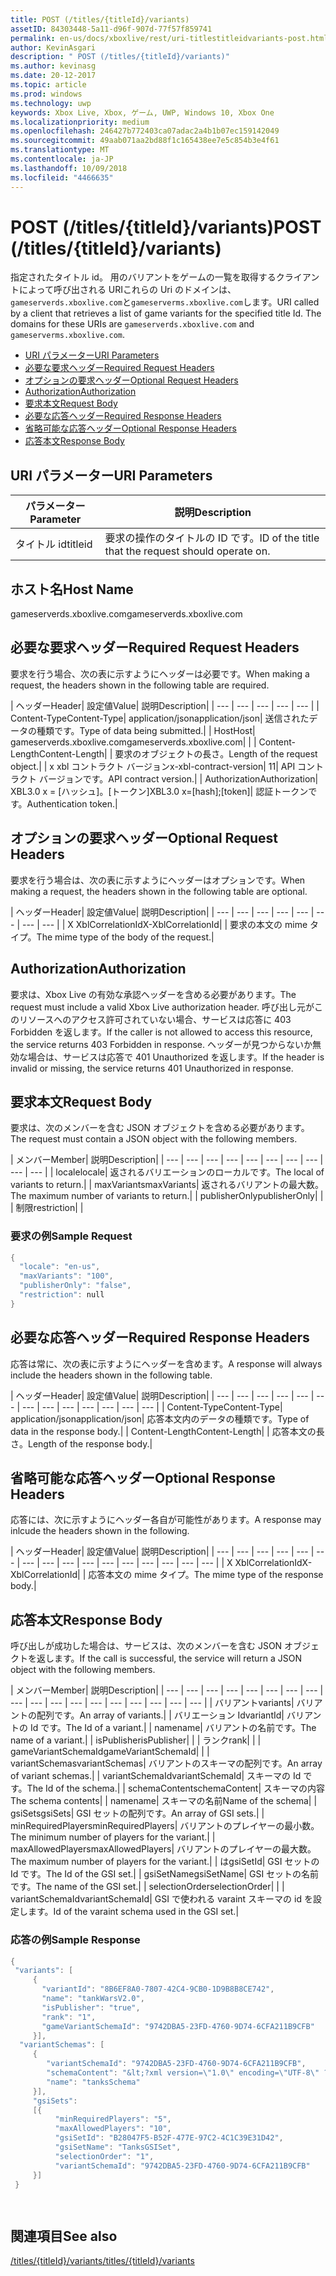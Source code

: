 ```yaml
---
title: POST (/titles/{titleId}/variants)
assetID: 84303448-5a11-d96f-907d-77f57f859741
permalink: en-us/docs/xboxlive/rest/uri-titlestitleidvariants-post.html
author: KevinAsgari
description: " POST (/titles/{titleId}/variants)"
ms.author: kevinasg
ms.date: 20-12-2017
ms.topic: article
ms.prod: windows
ms.technology: uwp
keywords: Xbox Live, Xbox, ゲーム, UWP, Windows 10, Xbox One
ms.localizationpriority: medium
ms.openlocfilehash: 246427b772403ca07adac2a4b1b07ec159142049
ms.sourcegitcommit: 49aab071aa2bd88f1c165438ee7e5c854b3e4f61
ms.translationtype: MT
ms.contentlocale: ja-JP
ms.lasthandoff: 10/09/2018
ms.locfileid: "4466635"
---
```

# <a name="post-titlestitleidvariants"></a><span data-ttu-id="a89d1-104">POST (/titles/{titleId}/variants)</span><span class="sxs-lookup"><span data-stu-id="a89d1-104">POST (/titles/{titleId}/variants)</span></span>
<span data-ttu-id="a89d1-105">指定されたタイトル id。 用のバリアントをゲームの一覧を取得するクライアントによって呼び出される URIこれらの Uri のドメインは、`gameserverds.xboxlive.com`と`gameserverms.xboxlive.com`します。</span><span class="sxs-lookup"><span data-stu-id="a89d1-105">URI called by a client that retrieves a list of game variants for the specified title Id. The domains for these URIs are `gameserverds.xboxlive.com` and `gameserverms.xboxlive.com`.</span></span>
 
  * [<span data-ttu-id="a89d1-106">URI パラメーター</span><span class="sxs-lookup"><span data-stu-id="a89d1-106">URI Parameters</span></span>](#ID4EZ)
  * [<span data-ttu-id="a89d1-107">必要な要求ヘッダー</span><span class="sxs-lookup"><span data-stu-id="a89d1-107">Required Request Headers</span></span>](#ID4EIB)
  * [<span data-ttu-id="a89d1-108">オプションの要求ヘッダー</span><span class="sxs-lookup"><span data-stu-id="a89d1-108">Optional Request Headers</span></span>](#ID4EED)
  * [<span data-ttu-id="a89d1-109">Authorization</span><span class="sxs-lookup"><span data-stu-id="a89d1-109">Authorization</span></span>](#ID4E3D)
  * [<span data-ttu-id="a89d1-110">要求本文</span><span class="sxs-lookup"><span data-stu-id="a89d1-110">Request Body</span></span>](#ID4EEE)
  * [<span data-ttu-id="a89d1-111">必要な応答ヘッダー</span><span class="sxs-lookup"><span data-stu-id="a89d1-111">Required Response Headers</span></span>](#ID4ELF)
  * [<span data-ttu-id="a89d1-112">省略可能な応答ヘッダー</span><span class="sxs-lookup"><span data-stu-id="a89d1-112">Optional Response Headers</span></span>](#ID4EMG)
  * [<span data-ttu-id="a89d1-113">応答本文</span><span class="sxs-lookup"><span data-stu-id="a89d1-113">Response Body</span></span>](#ID4EEH)
 
<a id="ID4EZ"></a>

 
## <a name="uri-parameters"></a><span data-ttu-id="a89d1-114">URI パラメーター</span><span class="sxs-lookup"><span data-stu-id="a89d1-114">URI Parameters</span></span>
 
| <span data-ttu-id="a89d1-115">パラメーター</span><span class="sxs-lookup"><span data-stu-id="a89d1-115">Parameter</span></span>| <span data-ttu-id="a89d1-116">説明</span><span class="sxs-lookup"><span data-stu-id="a89d1-116">Description</span></span>| 
| --- | --- | 
| <span data-ttu-id="a89d1-117">タイトル id</span><span class="sxs-lookup"><span data-stu-id="a89d1-117">titleid</span></span>| <span data-ttu-id="a89d1-118">要求の操作のタイトルの ID です。</span><span class="sxs-lookup"><span data-stu-id="a89d1-118">ID of the title that the request should operate on.</span></span>| 
  
<a id="ID5EG"></a>

 
## <a name="host-name"></a><span data-ttu-id="a89d1-119">ホスト名</span><span class="sxs-lookup"><span data-stu-id="a89d1-119">Host Name</span></span>

<span data-ttu-id="a89d1-120">gameserverds.xboxlive.com</span><span class="sxs-lookup"><span data-stu-id="a89d1-120">gameserverds.xboxlive.com</span></span>
 
<a id="ID4EIB"></a>

 
## <a name="required-request-headers"></a><span data-ttu-id="a89d1-121">必要な要求ヘッダー</span><span class="sxs-lookup"><span data-stu-id="a89d1-121">Required Request Headers</span></span>
 
<span data-ttu-id="a89d1-122">要求を行う場合、次の表に示すようにヘッダーは必要です。</span><span class="sxs-lookup"><span data-stu-id="a89d1-122">When making a request, the headers shown in the following table are required.</span></span>
 
| <span data-ttu-id="a89d1-123">ヘッダー</span><span class="sxs-lookup"><span data-stu-id="a89d1-123">Header</span></span>| <span data-ttu-id="a89d1-124">設定値</span><span class="sxs-lookup"><span data-stu-id="a89d1-124">Value</span></span>| <span data-ttu-id="a89d1-125">説明</span><span class="sxs-lookup"><span data-stu-id="a89d1-125">Description</span></span>| 
| --- | --- | --- | --- | --- | 
| <span data-ttu-id="a89d1-126">Content-Type</span><span class="sxs-lookup"><span data-stu-id="a89d1-126">Content-Type</span></span>| <span data-ttu-id="a89d1-127">application/json</span><span class="sxs-lookup"><span data-stu-id="a89d1-127">application/json</span></span>| <span data-ttu-id="a89d1-128">送信されたデータの種類です。</span><span class="sxs-lookup"><span data-stu-id="a89d1-128">Type of data being submitted.</span></span>| 
| <span data-ttu-id="a89d1-129">Host</span><span class="sxs-lookup"><span data-stu-id="a89d1-129">Host</span></span>| <span data-ttu-id="a89d1-130">gameserverds.xboxlive.com</span><span class="sxs-lookup"><span data-stu-id="a89d1-130">gameserverds.xboxlive.com</span></span>|  | 
| <span data-ttu-id="a89d1-131">Content-Length</span><span class="sxs-lookup"><span data-stu-id="a89d1-131">Content-Length</span></span>|  | <span data-ttu-id="a89d1-132">要求のオブジェクトの長さ。</span><span class="sxs-lookup"><span data-stu-id="a89d1-132">Length of the request object.</span></span>| 
| <span data-ttu-id="a89d1-133">x xbl コントラクト バージョン</span><span class="sxs-lookup"><span data-stu-id="a89d1-133">x-xbl-contract-version</span></span>| <span data-ttu-id="a89d1-134">1</span><span class="sxs-lookup"><span data-stu-id="a89d1-134">1</span></span>| <span data-ttu-id="a89d1-135">API コントラクト バージョンです。</span><span class="sxs-lookup"><span data-stu-id="a89d1-135">API contract version.</span></span>| 
| <span data-ttu-id="a89d1-136">Authorization</span><span class="sxs-lookup"><span data-stu-id="a89d1-136">Authorization</span></span>| <span data-ttu-id="a89d1-137">XBL3.0 x = [ハッシュ]。[トークン]</span><span class="sxs-lookup"><span data-stu-id="a89d1-137">XBL3.0 x=[hash];[token]</span></span>| <span data-ttu-id="a89d1-138">認証トークンです。</span><span class="sxs-lookup"><span data-stu-id="a89d1-138">Authentication token.</span></span>| 
  
<a id="ID4EED"></a>

 
## <a name="optional-request-headers"></a><span data-ttu-id="a89d1-139">オプションの要求ヘッダー</span><span class="sxs-lookup"><span data-stu-id="a89d1-139">Optional Request Headers</span></span>
 
<span data-ttu-id="a89d1-140">要求を行う場合は、次の表に示すようにヘッダーはオプションです。</span><span class="sxs-lookup"><span data-stu-id="a89d1-140">When making a request, the headers shown in the following table are optional.</span></span>
 
| <span data-ttu-id="a89d1-141">ヘッダー</span><span class="sxs-lookup"><span data-stu-id="a89d1-141">Header</span></span>| <span data-ttu-id="a89d1-142">設定値</span><span class="sxs-lookup"><span data-stu-id="a89d1-142">Value</span></span>| <span data-ttu-id="a89d1-143">説明</span><span class="sxs-lookup"><span data-stu-id="a89d1-143">Description</span></span>| 
| --- | --- | --- | --- | --- | --- | --- | --- | 
| <span data-ttu-id="a89d1-144">X XblCorrelationId</span><span class="sxs-lookup"><span data-stu-id="a89d1-144">X-XblCorrelationId</span></span>|  | <span data-ttu-id="a89d1-145">要求の本文の mime タイプ。</span><span class="sxs-lookup"><span data-stu-id="a89d1-145">The mime type of the body of the request.</span></span>| 
  
<a id="ID4E3D"></a>

 
## <a name="authorization"></a><span data-ttu-id="a89d1-146">Authorization</span><span class="sxs-lookup"><span data-stu-id="a89d1-146">Authorization</span></span>

<span data-ttu-id="a89d1-147">要求は、Xbox Live の有効な承認ヘッダーを含める必要があります。</span><span class="sxs-lookup"><span data-stu-id="a89d1-147">The request must include a valid Xbox Live authorization header.</span></span> <span data-ttu-id="a89d1-148">呼び出し元がこのリソースへのアクセス許可されていない場合、サービスは応答に 403 Forbidden を返します。</span><span class="sxs-lookup"><span data-stu-id="a89d1-148">If the caller is not allowed to access this resource, the service returns 403 Forbidden in response.</span></span> <span data-ttu-id="a89d1-149">ヘッダーが見つからないか無効な場合は、サービスは応答で 401 Unauthorized を返します。</span><span class="sxs-lookup"><span data-stu-id="a89d1-149">If the header is invalid or missing, the service returns 401 Unauthorized in response.</span></span>
 
<a id="ID4EEE"></a>

 
## <a name="request-body"></a><span data-ttu-id="a89d1-150">要求本文</span><span class="sxs-lookup"><span data-stu-id="a89d1-150">Request Body</span></span>
 
<span data-ttu-id="a89d1-151">要求は、次のメンバーを含む JSON オブジェクトを含める必要があります。</span><span class="sxs-lookup"><span data-stu-id="a89d1-151">The request must contain a JSON object with the following members.</span></span>
 
| <span data-ttu-id="a89d1-152">メンバー</span><span class="sxs-lookup"><span data-stu-id="a89d1-152">Member</span></span>| <span data-ttu-id="a89d1-153">説明</span><span class="sxs-lookup"><span data-stu-id="a89d1-153">Description</span></span>| 
| --- | --- | --- | --- | --- | --- | --- | --- | --- | --- | 
| <span data-ttu-id="a89d1-154">locale</span><span class="sxs-lookup"><span data-stu-id="a89d1-154">locale</span></span>| <span data-ttu-id="a89d1-155">返されるバリエーションのローカルです。</span><span class="sxs-lookup"><span data-stu-id="a89d1-155">The local of variants to return.</span></span>| 
| <span data-ttu-id="a89d1-156">maxVariants</span><span class="sxs-lookup"><span data-stu-id="a89d1-156">maxVariants</span></span>| <span data-ttu-id="a89d1-157">返されるバリアントの最大数。</span><span class="sxs-lookup"><span data-stu-id="a89d1-157">The maximum number of variants to return.</span></span>| 
| <span data-ttu-id="a89d1-158">publisherOnly</span><span class="sxs-lookup"><span data-stu-id="a89d1-158">publisherOnly</span></span>|  | 
| <span data-ttu-id="a89d1-159">制限</span><span class="sxs-lookup"><span data-stu-id="a89d1-159">restriction</span></span>|  | 
 
<a id="ID4EDF"></a>

 
### <a name="sample-request"></a><span data-ttu-id="a89d1-160">要求の例</span><span class="sxs-lookup"><span data-stu-id="a89d1-160">Sample Request</span></span>
 

```cpp
{
  "locale": "en-us",
  "maxVariants": "100",
  "publisherOnly": "false",
  "restriction": null
}

```

   
<a id="ID4ELF"></a>

 
## <a name="required-response-headers"></a><span data-ttu-id="a89d1-161">必要な応答ヘッダー</span><span class="sxs-lookup"><span data-stu-id="a89d1-161">Required Response Headers</span></span>
 
<span data-ttu-id="a89d1-162">応答は常に、次の表に示すようにヘッダーを含めます。</span><span class="sxs-lookup"><span data-stu-id="a89d1-162">A response will always include the headers shown in the following table.</span></span>
 
| <span data-ttu-id="a89d1-163">ヘッダー</span><span class="sxs-lookup"><span data-stu-id="a89d1-163">Header</span></span>| <span data-ttu-id="a89d1-164">設定値</span><span class="sxs-lookup"><span data-stu-id="a89d1-164">Value</span></span>| <span data-ttu-id="a89d1-165">説明</span><span class="sxs-lookup"><span data-stu-id="a89d1-165">Description</span></span>| 
| --- | --- | --- | --- | --- | --- | --- | --- | --- | --- | --- | --- | --- | 
| <span data-ttu-id="a89d1-166">Content-Type</span><span class="sxs-lookup"><span data-stu-id="a89d1-166">Content-Type</span></span>| <span data-ttu-id="a89d1-167">application/json</span><span class="sxs-lookup"><span data-stu-id="a89d1-167">application/json</span></span>| <span data-ttu-id="a89d1-168">応答本文内のデータの種類です。</span><span class="sxs-lookup"><span data-stu-id="a89d1-168">Type of data in the response body.</span></span>| 
| <span data-ttu-id="a89d1-169">Content-Length</span><span class="sxs-lookup"><span data-stu-id="a89d1-169">Content-Length</span></span>|  | <span data-ttu-id="a89d1-170">応答本文の長さ。</span><span class="sxs-lookup"><span data-stu-id="a89d1-170">Length of the response body.</span></span>| 
  
<a id="ID4EMG"></a>

 
## <a name="optional-response-headers"></a><span data-ttu-id="a89d1-171">省略可能な応答ヘッダー</span><span class="sxs-lookup"><span data-stu-id="a89d1-171">Optional Response Headers</span></span>
 
<span data-ttu-id="a89d1-172">応答には、次に示すようにヘッダー各自が可能性があります。</span><span class="sxs-lookup"><span data-stu-id="a89d1-172">A response may inlcude the headers shown in the following.</span></span>
 
| <span data-ttu-id="a89d1-173">ヘッダー</span><span class="sxs-lookup"><span data-stu-id="a89d1-173">Header</span></span>| <span data-ttu-id="a89d1-174">設定値</span><span class="sxs-lookup"><span data-stu-id="a89d1-174">Value</span></span>| <span data-ttu-id="a89d1-175">説明</span><span class="sxs-lookup"><span data-stu-id="a89d1-175">Description</span></span>| 
| --- | --- | --- | --- | --- | --- | --- | --- | --- | --- | --- | --- | --- | --- | --- | --- | 
| <span data-ttu-id="a89d1-176">X XblCorrelationId</span><span class="sxs-lookup"><span data-stu-id="a89d1-176">X-XblCorrelationId</span></span>|  | <span data-ttu-id="a89d1-177">応答本文の mime タイプ。</span><span class="sxs-lookup"><span data-stu-id="a89d1-177">The mime type of the response body.</span></span>| 
  
<a id="ID4EEH"></a>

 
## <a name="response-body"></a><span data-ttu-id="a89d1-178">応答本文</span><span class="sxs-lookup"><span data-stu-id="a89d1-178">Response Body</span></span>
 
<span data-ttu-id="a89d1-179">呼び出しが成功した場合は、サービスは、次のメンバーを含む JSON オブジェクトを返します。</span><span class="sxs-lookup"><span data-stu-id="a89d1-179">If the call is successful, the service will return a JSON object with the following members.</span></span>
 
| <span data-ttu-id="a89d1-180">メンバー</span><span class="sxs-lookup"><span data-stu-id="a89d1-180">Member</span></span>| <span data-ttu-id="a89d1-181">説明</span><span class="sxs-lookup"><span data-stu-id="a89d1-181">Description</span></span>| 
| --- | --- | --- | --- | --- | --- | --- | --- | --- | --- | --- | --- | --- | --- | --- | --- | --- | --- | 
| <span data-ttu-id="a89d1-182">バリアント</span><span class="sxs-lookup"><span data-stu-id="a89d1-182">variants</span></span>| <span data-ttu-id="a89d1-183">バリアントの配列です。</span><span class="sxs-lookup"><span data-stu-id="a89d1-183">An array of variants.</span></span>| 
| <span data-ttu-id="a89d1-184">バリエーション Id</span><span class="sxs-lookup"><span data-stu-id="a89d1-184">variantId</span></span>| <span data-ttu-id="a89d1-185">バリアントの Id です。</span><span class="sxs-lookup"><span data-stu-id="a89d1-185">The Id of a variant.</span></span>| 
| <span data-ttu-id="a89d1-186">name</span><span class="sxs-lookup"><span data-stu-id="a89d1-186">name</span></span>| <span data-ttu-id="a89d1-187">バリアントの名前です。</span><span class="sxs-lookup"><span data-stu-id="a89d1-187">The name of a variant.</span></span>| 
| <span data-ttu-id="a89d1-188">isPublisher</span><span class="sxs-lookup"><span data-stu-id="a89d1-188">isPublisher</span></span>|  | 
| <span data-ttu-id="a89d1-189">ランク</span><span class="sxs-lookup"><span data-stu-id="a89d1-189">rank</span></span>|  | 
| <span data-ttu-id="a89d1-190">gameVariantSchemaId</span><span class="sxs-lookup"><span data-stu-id="a89d1-190">gameVariantSchemaId</span></span>|  | 
| <span data-ttu-id="a89d1-191">variantSchemas</span><span class="sxs-lookup"><span data-stu-id="a89d1-191">variantSchemas</span></span>| <span data-ttu-id="a89d1-192">バリアントのスキーマの配列です。</span><span class="sxs-lookup"><span data-stu-id="a89d1-192">An array of variant schemas.</span></span>| 
| <span data-ttu-id="a89d1-193">variantSchemaId</span><span class="sxs-lookup"><span data-stu-id="a89d1-193">variantSchemaId</span></span>| <span data-ttu-id="a89d1-194">スキーマの Id です。</span><span class="sxs-lookup"><span data-stu-id="a89d1-194">The Id of the schema.</span></span>| 
| <span data-ttu-id="a89d1-195">schemaContent</span><span class="sxs-lookup"><span data-stu-id="a89d1-195">schemaContent</span></span>| <span data-ttu-id="a89d1-196">スキーマの内容</span><span class="sxs-lookup"><span data-stu-id="a89d1-196">The schema contents</span></span>| 
| <span data-ttu-id="a89d1-197">name</span><span class="sxs-lookup"><span data-stu-id="a89d1-197">name</span></span>| <span data-ttu-id="a89d1-198">スキーマの名前</span><span class="sxs-lookup"><span data-stu-id="a89d1-198">Name of the schema</span></span>| 
| <span data-ttu-id="a89d1-199">gsiSets</span><span class="sxs-lookup"><span data-stu-id="a89d1-199">gsiSets</span></span>| <span data-ttu-id="a89d1-200">GSI セットの配列です。</span><span class="sxs-lookup"><span data-stu-id="a89d1-200">An array of GSI sets.</span></span>| 
| <span data-ttu-id="a89d1-201">minRequiredPlayers</span><span class="sxs-lookup"><span data-stu-id="a89d1-201">minRequiredPlayers</span></span>| <span data-ttu-id="a89d1-202">バリアントのプレイヤーの最小数。</span><span class="sxs-lookup"><span data-stu-id="a89d1-202">The minimum number of players for the variant.</span></span>| 
| <span data-ttu-id="a89d1-203">maxAllowedPlayers</span><span class="sxs-lookup"><span data-stu-id="a89d1-203">maxAllowedPlayers</span></span>| <span data-ttu-id="a89d1-204">バリアントのプレイヤーの最大数。</span><span class="sxs-lookup"><span data-stu-id="a89d1-204">The maximum number of players for the variant.</span></span>| 
| <span data-ttu-id="a89d1-205">は</span><span class="sxs-lookup"><span data-stu-id="a89d1-205">gsiSetId</span></span>| <span data-ttu-id="a89d1-206">GSI セットの Id です。</span><span class="sxs-lookup"><span data-stu-id="a89d1-206">The Id of the GSI set.</span></span>| 
| <span data-ttu-id="a89d1-207">gsiSetName</span><span class="sxs-lookup"><span data-stu-id="a89d1-207">gsiSetName</span></span>| <span data-ttu-id="a89d1-208">GSI セットの名前です。</span><span class="sxs-lookup"><span data-stu-id="a89d1-208">The name of the GSI set.</span></span>| 
| <span data-ttu-id="a89d1-209">selectionOrder</span><span class="sxs-lookup"><span data-stu-id="a89d1-209">selectionOrder</span></span>|  | 
| <span data-ttu-id="a89d1-210">variantSchemaId</span><span class="sxs-lookup"><span data-stu-id="a89d1-210">variantSchemaId</span></span>| <span data-ttu-id="a89d1-211">GSI で使われる varaint スキーマの id を設定します。</span><span class="sxs-lookup"><span data-stu-id="a89d1-211">Id of the varaint schema used in the GSI set.</span></span>| 
 
<a id="ID4EYBAC"></a>

 
### <a name="sample-response"></a><span data-ttu-id="a89d1-212">応答の例</span><span class="sxs-lookup"><span data-stu-id="a89d1-212">Sample Response</span></span>
 

```cpp
{
 "variants": [
     { 
       "variantId": "8B6EF8A0-7807-42C4-9CB0-1D9B8B8CE742", 
       "name": "tankWarsV2.0",
       "isPublisher": "true",
       "rank": "1",
       "gameVariantSchemaId": "9742DBA5-23FD-4760-9D74-6CFA211B9CFB"
     }],
  "variantSchemas": [
     {
        "variantSchemaId": "9742DBA5-23FD-4760-9D74-6CFA211B9CFB",
        "schemaContent": "&lt;?xml version=\"1.0\" encoding=\"UTF-8\" ?>&lt;xs:schema xmlns:xs=\"http://www.w3.org/2001/XMLSchema\">&lt;xs:element name=\"root\">&lt;/xs:element>&lt;/xs:schema>"
        "name": "tanksSchema"
     }],
     "gsiSets":
     [{ 
          "minRequiredPlayers": "5", 
          "maxAllowedPlayers": "10", 
          "gsiSetId": "B28047F5-B52F-477E-97C2-4C1C39E31D42",
          "gsiSetName": "TanksGSISet",
          "selectionOrder": "1",
          "variantSchemaId": "9742DBA5-23FD-4760-9D74-6CFA211B9CFB"
     }]
 }

  

```

   
<a id="ID4ERCAC"></a>

 
## <a name="see-also"></a><span data-ttu-id="a89d1-213">関連項目</span><span class="sxs-lookup"><span data-stu-id="a89d1-213">See also</span></span>
 [<span data-ttu-id="a89d1-214">/titles/{titleId}/variants</span><span class="sxs-lookup"><span data-stu-id="a89d1-214">/titles/{titleId}/variants</span></span>](uri-titlestitleidvariants.md)

  